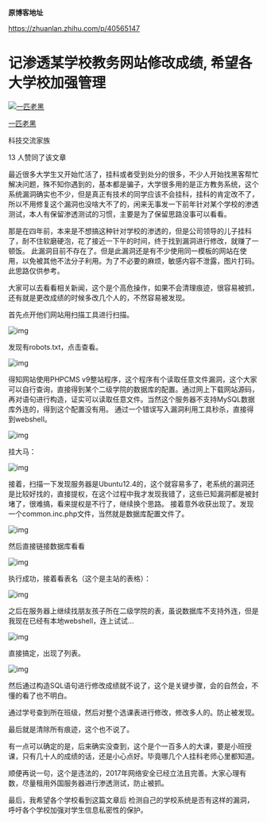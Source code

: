 

**原博客地址** 

<https://zhuanlan.zhihu.com/p/40565147>

# 记渗透某学校教务网站修改成绩, 希望各大学校加强管理

[![一匹老黑](https://pic1.zhimg.com/v2-634234d55e3590be93b5459583c2bc6b_xs.jpg)](https://www.zhihu.com/people/yi-pi-lao-hei)

[一匹老黑](https://www.zhihu.com/people/yi-pi-lao-hei)

科技交流家族

13 人赞同了该文章

最近很多大学生又开始忙活了，挂科或者受到处分的很多，不少人开始找黑客帮忙解决问题，殊不知你遇到的，基本都是骗子，大学很多用的是正方教务系统，这个系统漏洞确实也不少，但是真正有技术的同学应该不会挂科，挂科的肯定改不了，所以不用修复这个漏洞也没啥大不了的，闲来无事发一下前年针对某个学校的渗透测试，本人有保留渗透测试的习惯，主要是为了保留思路没事可以看看。

那是在四年前，本来是不想搞这种针对学校的渗透的，但是公司领导的儿子挂科了，耐不住软磨硬泡，花了接近一下午的时间，终于找到漏洞进行修改，就赚了一顿饭。
此漏洞目前不存在了。但是此漏洞还是有不少使用同一模板的网站在使用，以免被其他不法分子利用。为了不必要的麻烦，敏感内容不泄露，图片打码。此思路仅供参考。

大家可以去看看相关新闻，这个是个高危操作，如果不会清理痕迹，很容易被抓，还有就是更改成绩的时候多改几个人的，不然容易被发现。

首先点开他们网站用扫描工具进行扫描。



![img](https://pic3.zhimg.com/80/v2-316c20bff7515e3d5bb11342c2571b06_720w.jpg)



发现有robots.txt，点击查看。



![img](https://pic2.zhimg.com/80/v2-13aba92c711a15b4869f999556052f79_720w.jpg)



得知网站使用PHPCMS v9整站程序，这个程序有个读取任意文件漏洞，这个大家可以自行查询，直接得到某个二级学院的数据库的配置。通过网上下载网站源码，再对语句进行构造，证实可以读取任意文件。当然这个服务器不支持MySQL数据库外连的，得到这个配置没有用。
通过一个错误写入漏洞利用工具秒杀，直接得到webshell。



![img](https://pic1.zhimg.com/80/v2-97d5442fb55ffaa9e3ab38227c2f3d9c_720w.jpg)



挂大马：



![img](https://pic3.zhimg.com/80/v2-e92cc5bd4ed47fd6a7f627bc9001bcae_720w.jpg)



接着，扫描一下发现服务器是Ubuntu12.4的，这个就容易多了，老系统的漏洞还是比较好找的，直接提权，在这个过程中我才发现我错了，这些已知漏洞都是被封堵了，很难搞，看来提权是不行了，继续换个思路。
接着意外收获出现了。发现一个common.inc.php文件，当然就是数据库配置文件了。



![img](https://pic3.zhimg.com/80/v2-9d7dfa56bd7ae11c2dc737c46db61e46_720w.jpg)



然后直接链接数据库看看



![img](https://pic4.zhimg.com/80/v2-9cbf266d3c785ab43368029da07c1c8b_720w.jpg)



执行成功，接着看表名（这个是主站的表格）：



![img](https://pic1.zhimg.com/80/v2-29d444a01db92237b9cb62279d522540_720w.jpg)



之后在服务器上继续找朋友孩子所在二级学院的表，虽说数据库不支持外连，但是我现在已经有本地webshell，连上试试…



![img](https://pic3.zhimg.com/80/v2-516d1eb2cfd75473ab1676dfdb94571e_720w.jpg)



直接搞定，出现了列表。



![img](https://pic2.zhimg.com/80/v2-9e5f8d92b0518c8dcc08babcde7e2179_720w.jpg)



然后通过构造SQL语句进行修改成绩就不说了，这个是关键步骤，会的自然会，不懂的看了也不明白。

通过学号查到所在班级，然后对整个选课表进行修改，修改多人的。防止被发现。

最后就是清除所有痕迹，这个也不说了。

有一点可以确定的是，后来确实没查到，这个是个一百多人的大课，要是小班授课，只有几十人的成绩的话，还是小心点好。毕竟哪几个人挂科老师心里都知道。

顺便再说一句，这个是违法的，2017年网络安全已经立法且完善。大家心理有数，尽量租用外国服务器进行渗透测试，防止被抓。

最后，我希望各个学校看到这篇文章后 检测自己的学校系统是否有这样的漏洞，呼吁各个学校加强对学生信息私密性的保护。